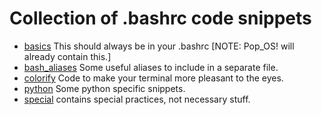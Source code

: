 # Collection of .bashrc code snippets

* [basics](bashrc_snippets/bashrc_basics.sh) This should always be in your .bashrc [NOTE: Pop_OS! will already contain this.]
* [bash_aliases](bashrc_snippets/bash_aliases) Some useful aliases to include in a separate file.
* [colorify](bashrc_snippets/colorify.sh) Code to make your terminal more pleasant to the eyes.
* [python](bashrc_snippets/py_mods.sh) Some python specific snippets.
* [special](bashrc_snippets/special.sh) contains special practices, not necessary stuff.
